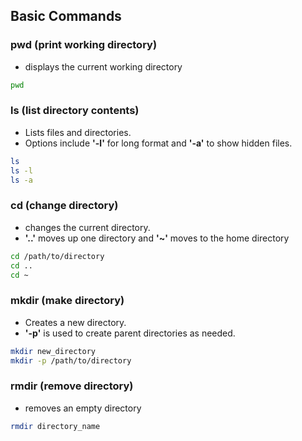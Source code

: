 ## Basic Commands

### pwd (print working directory)

- displays the current working directory

```bash
pwd
```

### ls (list directory contents)

- Lists files and directories.
- Options include **'-l'** for long format and **'-a'** to show hidden files.

```bash
ls
ls -l
ls -a
```

### cd (change directory)

- changes the current directory.
- **'..'** moves up one directory and **'~'** moves to the home directory

```bash
cd /path/to/directory
cd ..
cd ~
```

### mkdir (make directory)

- Creates a new directory.
- **'-p'** is used to create parent directories as needed.

```bash
mkdir new_directory
mkdir -p /path/to/directory
```

### rmdir (remove directory)

- removes an empty directory

```bash
rmdir directory_name
```
